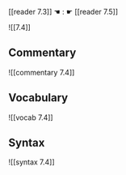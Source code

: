 [[reader 7.3]] ☚ : ☛ [[reader 7.5]]

![[7.4]]

## Commentary

![[commentary 7.4]]

## Vocabulary

![[vocab 7.4]]

## Syntax

![[syntax 7.4]]

